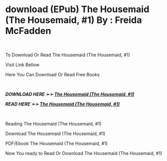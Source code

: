 <h1>download (EPub) The Housemaid (The Housemaid, #1) By : Freida McFadden</h1>
<p>&nbsp;</p>
<p>To Download Or Read The Housemaid (The Housemaid, #1)</p>
<p>Visit Link Bellow</p>
<p>Here You Can Download Or Read Free Books</p>
<p>&nbsp;</p>
<p><b><I>DOWNLOAD HERE ➣➣ <a href="https://pdfworldnow.com/?book=61991328" rel="noopener">The Housemaid (The Housemaid, #1)</a></I></b></p>

<p><b><I>READ HERE ➣➣ <a href="https://pdfworldnow.com/?book=61991328" rel="noopener">The Housemaid (The Housemaid, #1)</a></I></b></p>
<p>&nbsp;</p>
<p>Reading The Housemaid (The Housemaid, #1)</p>
<p>Download The Housemaid (The Housemaid, #1)</p>
<p>PDF/Ebook The Housemaid (The Housemaid, #1)</p>
<p>Now You ready to Read Or Download The Housemaid (The Housemaid, #1)</p>
